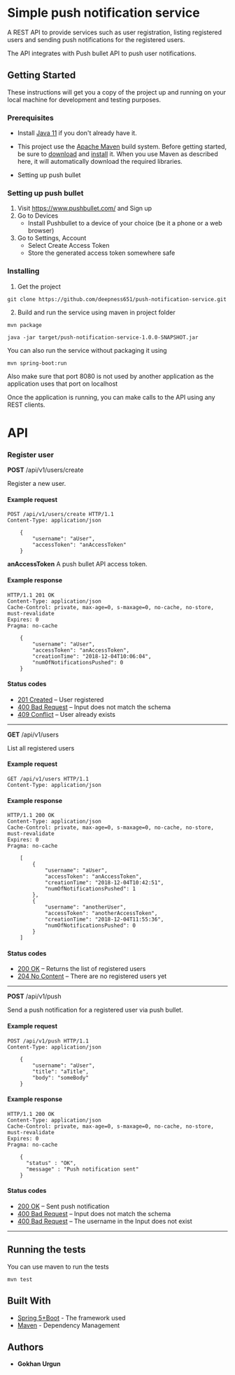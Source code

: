 
# Simple push notification service

A REST API to provide services such as user registration, listing registered users and sending push notifications for the registered users.

The API integrates with Push bullet API to push user notifications.

## Getting Started

These instructions will get you a copy of the project up and running on your local machine for development and testing purposes. 

### Prerequisites

 - Install [Java 11][java11] if you don't already have it.

[java11]: http://www.oracle.com/technetwork/java/javase/downloads/

 - This project use the [Apache Maven][maven] build system. Before getting
started, be sure to [download][maven-download] and [install][maven-install] it.
When you use Maven as described here, it will automatically download the required libraries.

[maven]: https://maven.apache.org
[maven-download]: https://maven.apache.org/download.cgi
[maven-install]: https://maven.apache.org/install.html

 - Setting up push bullet

### Setting up push bullet
1. Visit https://www.pushbullet.com/ and Sign up
2. Go to Devices
   - Install Pushbullet to a device of your choice (be it a phone or a web browser)
3. Go to Settings, Account
   - Select Create Access Token
   - Store the generated access token somewhere safe

### Installing
1. Get the project
```
git clone https://github.com/deepness651/push-notification-service.git
```
2. Build and run the service using maven in project folder

```
mvn package

java -jar target/push-notification-service-1.0.0-SNAPSHOT.jar
```
You can also run the service without packaging it using 
```
mvn spring-boot:run
```
Also make sure that port 8080 is not used by another application as the application uses that port on localhost

Once the application is running, you can make calls to the API using any REST clients.

# API #

### Register user

**POST** /api/v1/users/create

Register a new user.

#### Example request 

    POST /api/v1/users/create HTTP/1.1
    Content-Type: application/json

```
    {
        "username": "aUser",
        "accessToken": "anAccessToken"
    }
```
**anAccessToken** A push bullet API access token.

#### Example response

    HTTP/1.1 201 OK
    Content-Type: application/json
    Cache-Control: private, max-age=0, s-maxage=0, no-cache, no-store, must-revalidate
    Expires: 0
    Pragma: no-cache

```
    {
        "username": "aUser",
        "accessToken": "anAccessToken",
        "creationTime": "2018-12-04T10:06:04",
        "numOfNotificationsPushed": 0
    }
```

####  Status codes

-   [201 Created](http://www.w3.org/Protocols/rfc2616/rfc2616-sec10.html#sec10.2.2) – User registered
-   [400 Bad Request](http://www.w3.org/Protocols/rfc2616/rfc2616-sec10.html#sec10.4.1) – Input does not match the schema
-   [409 Conflict](http://www.w3.org/Protocols/rfc2616/rfc2616-sec10.html#sec10.4.10) – User already exists
------

**GET** /api/v1/users

List all registered users

#### Example request 

    GET /api/v1/users HTTP/1.1
    Content-Type: application/json

#### Example response

    HTTP/1.1 200 OK
    Content-Type: application/json
    Cache-Control: private, max-age=0, s-maxage=0, no-cache, no-store, must-revalidate
    Expires: 0
    Pragma: no-cache

```
    [
        {
            "username": "aUser",
            "accessToken": "anAccessToken",
            "creationTime": "2018-12-04T10:42:51",
            "numOfNotificationsPushed": 1
        },
        {
            "username": "anotherUser",
            "accessToken": "anotherAccessToken",
            "creationTime": "2018-12-04T11:55:36",
            "numOfNotificationsPushed": 0
        }
    ]
```


####  Status codes

-   [200 OK](http://www.w3.org/Protocols/rfc2616/rfc2616-sec10.html#sec10.2.1) – Returns the list of registered users
-  [204 No Content](http://www.w3.org/Protocols/rfc2616/rfc2616-sec10.html#sec10.2.5) – There are no registered users yet

------

**POST** /api/v1/push

Send a push notification for a registered user via push bullet.

#### Example request 

    POST /api/v1/push HTTP/1.1
    Content-Type: application/json

```
    {
        "username": "aUser",
        "title": "aTitle",
        "body": "someBody"
    }
```
 
#### Example response

    HTTP/1.1 200 OK
    Content-Type: application/json
    Cache-Control: private, max-age=0, s-maxage=0, no-cache, no-store, must-revalidate
    Expires: 0
    Pragma: no-cache

```
	{
	  "status" : "OK",
	  "message" : "Push notification sent"
	}
```

####  Status codes

-   [200 OK](http://www.w3.org/Protocols/rfc2616/rfc2616-sec10.html#sec10.2.1) – Sent push notification
-   [400 Bad Request](http://www.w3.org/Protocols/rfc2616/rfc2616-sec10.html#sec10.4.1) – Input does not match the schema
-   [400 Bad Request](http://www.w3.org/Protocols/rfc2616/rfc2616-sec10.html#sec10.4.1) – The username in the Input does not exist

------

## Running the tests

You can use maven to run the tests
```
mvn test
```

## Built With

* [Spring 5+Boot](https://spring.io/) - The framework used
* [Maven](https://maven.apache.org/) - Dependency Management

## Authors

* **Gokhan Urgun** 

